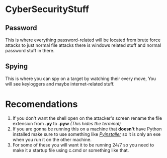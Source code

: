 # CyberSecurityStuff
## Password
This is where everything password-related will be located from brute force attacks to just normal file attacks there is windows related stuff and normal password stuff in there.
## Spying
This is where you can spy on a target by watching their every move, You will see keyloggers and maybe internet-related stuff.

# Recomendations
1. If you don't want the shell open on the attacker's screen rename the file extension from **.py** to **.pyw** *(This hides the terminal)*
2. If you are gonna be running this on a machine that **doesn't** have Python installed make sure to use something like <a href="https://pyinstaller.org/en/stable/">*Pyinstaller*</a> so it is only an exe when you run it on the other machine.
3. For some of these you will want it to be running 24/7 so you need to make it a startup file using c.cmd or something like that.
